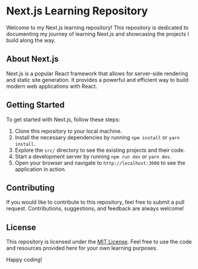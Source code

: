 # Next.js Learning Repository

Welcome to my Next.js learning repository! This repository is dedicated to documenting my journey of learning Next.js and showcasing the projects I build along the way.

## About Next.js

Next.js is a popular React framework that allows for server-side rendering and static site generation. It provides a powerful and efficient way to build modern web applications with React.

## Getting Started

To get started with Next.js, follow these steps:

1. Clone this repository to your local machine.
2. Install the necessary dependencies by running `npm install` or `yarn install`.
3. Explore the `src/` directory to see the existing projects and their code.
4. Start a development server by running `npm run dev` or `yarn dev`.
5. Open your browser and navigate to `http://localhost:3000` to see the application in action.

## Contributing

If you would like to contribute to this repository, feel free to submit a pull request. Contributions, suggestions, and feedback are always welcome!

## License

This repository is licensed under the [MIT License](LICENSE). Feel free to use the code and resources provided here for your own learning purposes.

Happy coding!
